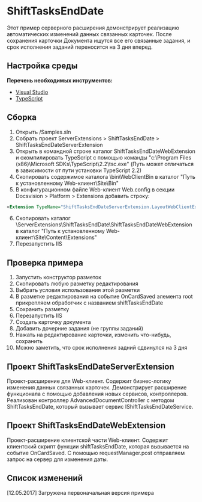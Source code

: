 # ShiftTasksEndDate

Этот пример серверного расширения демонстрирует реализацию автоматических изменений данных связанных карточек.
После сохранения карточки Документа ищутся все его связанные задания, и срок исполнения заданий переносится на 3 дня вперед.

## Настройка среды

**Перечень необходимых инструментов:** 
* [Visual Studio](https://www.visualstudio.com)
* [TypeScript](https://www.typescriptlang.org)

## Сборка

1. Открыть /Samples.sln
2. Собрать проект ServerExtensions > ShiftTasksEndDate > ShiftTasksEndDateServerExtension
3. Открыть в командной строке каталог ShiftTasksEndDateWebExtension и скомпилировать TypeScript с помощью команды
"c:\Program Files (x86)\Microsoft SDKs\TypeScript\2.2\tsc.exe" (Путь может отличаться в зависимости от пути установки TypeScript 2.2)
4. Скопировать содержимое каталога \bin\WebClientBin в каталог "Путь к установленному Web-клиент\Site\Bin"
5. В конфигурационном файле Web-клиент Web.config в секции Docsvision > Platform > Extensions добавить строку:
```xml
<Extension TypeName="ShiftTasksEndDateServerExtension.LayoutWebClientExtension, ShiftTasksEndDateServerExtension" Target="WebClient"/>
``` 
6. Скопировать каталог \ServerExtensions\ShiftTasksEndDate\ShiftTasksEndDateWebExtension в каталог "Путь к установленному Web-клиент\Site\Content\Extensions"
7. Перезапустить IIS

## Проверка примера

1. Запустить конструктор разметок
2. Скопировать любую разметку редактирования
3. Выбрать условия использования этой разметки
4. В разметке редактирования на событие OnCardSaved элемента root прикрепляем обработчик с названием shiftTasksEndDate 
5. Сохранить разметку
6. Перезапустить IIS
7. Создать карточку документа
8. Добавить дочерние задания (не группы заданий)
9. Нажать на редактирование карточки, изменить что-нибудь, сохранить
10. Можно заметить, что срок исполнения задний сдвинулся на 3 дня


## Проект ShiftTasksEndDateServerExtension

Проект-расширение для Web-клиент. Содержит бизнес-логику изменения данных связанных карточек.
Демонстрирует расширение функционала с помощью добавления новых сервисов, контроллеров.
Реализован контроллер AdvancedDocumentController с методом ShiftTasksEndDate, который вызывает сервис IShiftTasksEndDateService.

## Проект ShiftTasksEndDateWebExtension

Проект-расширение клиентской части Web-клиент. Содержит клиентский скрипт функции shiftTasksEndDate, которая вызывается на событие OnCardSaved.
С помощью requestManager.post отправляем запрос на сервер для изменения даты.

## Список изменений

[12.05.2017] Загружена первоначальная версия примера

